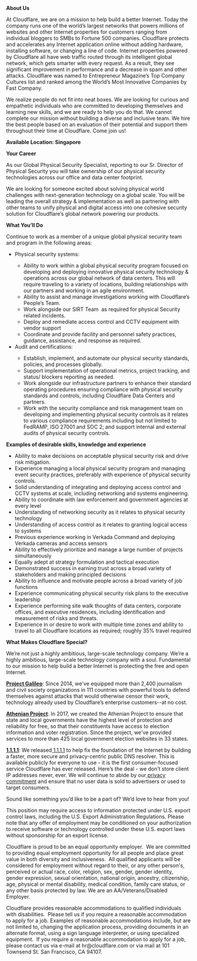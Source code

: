 <div class="content-intro">
	<div><strong>About Us</strong></div>
	<div>
		<p>At Cloudflare, we are on a mission to help build a better Internet. Today the company runs one of the world’s largest networks that powers millions of websites and other Internet properties for customers ranging from individual bloggers to SMBs to Fortune 500 companies. Cloudflare protects and accelerates any Internet application online without adding hardware, installing software, or changing a line of code. Internet properties powered by Cloudflare all have web traffic routed through its intelligent global network, which gets smarter with every request. As a result, they see significant improvement in performance and a decrease in spam and other attacks. Cloudflare was named to Entrepreneur Magazine’s Top Company Cultures list and ranked among the World’s Most Innovative Companies by Fast Company.&nbsp;</p>
		<p><span style="font-weight: 400;">We realize people do not fit into neat boxes. We are looking for curious and empathetic individuals who are committed to developing themselves and learning new skills, and we are ready to help you do that. We cannot complete our mission without building a diverse and inclusive team. We hire the best people based on an evaluation of their potential and support them throughout their time at Cloudflare. Come join us!&nbsp;</span></p>
	</div>
</div>
<p><strong>Available Location: Singapore</strong></p>
<p><strong>Your Career</strong></p>
<p>As our Global Physical Security Specialist, reporting to our Sr. Director of Physical Security you will take ownership of our physical security technologies across our office and data center footprint.&nbsp;</p>
<p>We are looking for someone excited about solving physical world challenges with next-generation technology on a global scale. You will be leading the overall strategy &amp; implementation as well as partnering with other teams to unify physical and digital access into one cohesive security solution for Cloudflare’s global network powering our products.</p>
<p><strong>What You’ll Do</strong></p>
<p>Continue to work as a member of a unique global physical security team and program in the following areas:&nbsp;</p>
<ul>
	<li>Physical security systems:</li>
	<ul>
		<li>Ability to work within a global physical security program focused on developing and deploying innovative physical security technology &amp; operations across our global network of data centers. This will require traveling to a variety of locations, building relationships with our partners and working in an agile environment.&nbsp;</li>
		<li>Ability to assist and manage investigations working with Cloudflare’s People’s Team.&nbsp;</li>
		<li>Work alongside our SIRT Team&nbsp; as required for physical Security related incidents.&nbsp;</li>
		<li>Deploy and remediate access control and CCTV equipment with vendor support</li>
		<li>Coordinate and provide facility and personnel safety practices, guidance, assistance, and response as required.</li>
	</ul>
	<li>Audit and certifications:</li>
	<ul>
		<li>Establish, implement, and automate our physical security standards, policies, and processes globally.&nbsp;</li>
		<li>Support implementation of operational metrics, project tracking, and status/ blockers reporting as needed.</li>
		<li>Work alongside our infrastructure partners to enhance their standard operating procedures ensuring compliance with physical security standards and controls, including Cloudflare Data Centers and partners.</li>
		<li>Work with the security compliance and risk management team on developing and implementing physical security controls as it relates to various compliance requirements including but not limited to FedRAMP, ISO 27001 and SOC 2; and support internal and external audits of physical security controls.</li>
	</ul>
</ul>
<p><strong>Examples of desirable skills, knowledge and experience</strong></p>
<ul>
	<li>Ability to make decisions on acceptable physical security risk and drive risk mitigation.&nbsp;</li>
	<li>Experience managing a local physical security program and managing event security practices, preferably with experience of physical security controls.</li>
	<li>Solid understanding of integrating and deploying access control and CCTV systems at scale, including networking and systems engineering.</li>
	<li>Ability to coordinate with law enforcement and government agencies at every level</li>
	<li>Understanding of networking security as it relates to physical security technology</li>
	<li>Understanding of access control as it relates to granting logical access to systems</li>
	<li>Previous experience working in Verkada Command and deploying Verkada cameras and access sensors</li>
	<li>Ability to effectively prioritize and manage a large number of projects simultaneously</li>
	<li>Equally adept at strategy formulation and tactical execution</li>
	<li>Demonstrated success in earning trust across a broad variety of stakeholders and making principled decisions</li>
	<li>Ability to influence and motivate people across a broad variety of job functions</li>
	<li>Experience communicating physical security risk plans to the executive leadership</li>
	<li>Experience performing site walk thoughts of data centers, corporate offices, and executive residences, including identification and measurement of risks and threats.</li>
	<li>Experience in or desire to work with multiple time zones and ability to travel to all Cloudflare locations as required; roughly 35% travel required</li>
</ul>
<div class="content-conclusion">
	<p><strong>What Makes Cloudflare Special?</strong></p>
	<p><span style="font-weight: 400;">We’re not just a highly ambitious, large-scale technology company. We’re a highly ambitious, large-scale technology company with a soul. Fundamental to our mission to help build a better Internet is protecting the free and open Internet.</span></p>
	<p><a href="https://blog.cloudflare.com/protecting-free-expression-online/"><strong>Project Galileo</strong></a><span style="font-weight: 400;">: Since 2014, we've equipped more than 2,400 journalism and civil society organizations in 111 countries with powerful tools to defend themselves against attacks that would otherwise censor their work, technology already used by Cloudflare’s enterprise customers--at no cost.</span></p>
	<p><strong><a href="https://www.cloudflare.com/athenian/">Athenian Project</a></strong><span style="font-weight: 400;">: In 2017, we created the Athenian Project to ensure that state and local governments have the highest level of protection and reliability for free, so that their constituents have access to election information and voter registration. Since the project, we've provided services to more than 425 local government election websites in 33 states.</span></p>
	<p><a href="https://1.1.1.1/"><strong>1.1.1.1</strong></a><span style="font-weight: 400;">: We released</span><a href="https://1.1.1.1/"> <span style="font-weight: 400;">1.1.1.1</span></a><span style="font-weight: 400;"> to help fix the foundation of the Internet by building a faster, more secure and privacy-centric public DNS resolver. This is available publicly for everyone to use - it is the first consumer-focused service Cloudflare has ever released. Here’s the deal - we don’t store client IP addresses never, ever. We will continue to abide by our</span><a href="https://developers.cloudflare.com/1.1.1.1/privacy/public-dns-resolver"> privacy commitment</a><span style="font-weight: 400;"> and ensure that no user data is sold to advertisers or used to target consumers.</span></p>
	<p><span style="font-weight: 400;">Sound like something you’d like to be a part of? We’d love to hear from you!</span></p>
	<p><span style="font-weight: 400;">This position may require access to information protected under U.S. export control laws, including the U.S. Export Administration Regulations. Please note that any offer of employment may be conditioned on your authorization to receive software or technology controlled under these U.S. export laws without sponsorship for an export license.</span></p>
	<p><span style="font-weight: 400;">Cloudflare is proud to be an equal opportunity employer. &nbsp;We are committed to providing equal employment opportunity for all people and place great value in both diversity and inclusiveness. &nbsp;All qualified applicants will be considered for employment without regard to their, or any other person's, perceived or actual</span> <span style="font-weight: 400;">race, color, religion, sex, gender, gender identity, gender expression, sexual orientation, national origin, ancestry, citizenship, age, physical or mental disability, medical condition, family care status, or any other basis protected by law. </span><span style="font-weight: 400;">We are an AA/Veterans/Disabled Employer.</span></p>
	<p><span style="font-weight: 400;">Cloudflare provides reasonable accommodations to qualified individuals with disabilities. &nbsp;Please tell us if you require a reasonable accommodation to apply for a job. Examples of reasonable accommodations include, but are not limited to, changing the application process, providing documents in an alternate format, using a sign language interpreter, or using specialized equipment. &nbsp;If you require a reasonable accommodation to apply for a job, please contact us via e-mail at </span><span style="font-weight: 400;">hr@cloudflare.com</span><span style="font-weight: 400;"> or via mail at 101 Townsend St. San Francisco, CA 94107.</span></p>
</div>
